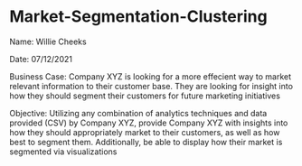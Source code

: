 # Market-Segmentation-Clustering


Name: Willie Cheeks

Date: 07/12/2021

Business Case: Company XYZ is looking for a more effecient way to market relevant information to their customer base. They are looking for insight into how they should segment their customers for future marketing initiatives

Objective: Utilizing any combination of analytics techniques and data provided (CSV) by Company XYZ, provide Company XYZ with insights into how they should appropriately market to their customers, as well as how best to segment them. Additionally, be able to display how their market is segmented via visualizations
